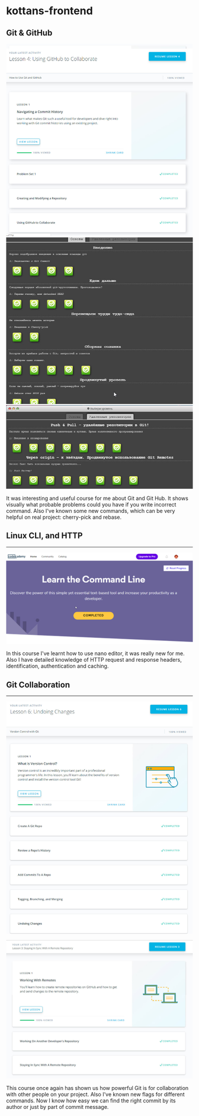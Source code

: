 # kottans-frontend

Git & GitHub
------ 

![](images/udacity.jpg)
![](images/try_github1.jpg)
![](images/try_github2.jpg)

It was interesting and useful course for me about Git and Git Hub. It shows visually what probable problems could you have if you write incorrect command. Also I've known some new commands, which can be very helpful on real project: cherry-pick and rebase.

## Linux CLI, and HTTP
------ 
![](task_linux_cli/cmd.jpg)

In this course I've learnt how to use nano editor, it was really new for me. Also I  have detailed knowledge of HTTP request and response headers, identification, authentication and caching. 

## Git Collaboration
------ 

![](task_git_collaboration/version_control.jpg)

![](task_git_collaboration/collaborate.jpg)

This course once again has shown us how powerful Git is for collaboration with other people on your project. Also I've known new flags for different commands. Now I know how easy we can find the right commit by its author or just by part of commit message.
